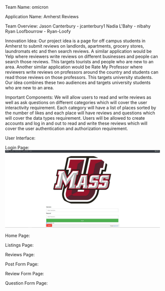Team Name:
omicron

Application Name:
Amherst Reviews

Team Overview:
Jason Canterbury - jcanterbury1
Nadia L'Bahy - nlbahy
Ryan Loofbourrow - Ryan-Loofy

Innovation Idea:
Our project idea is a page for off campus students in Amherst to submit reviews
on landlords, apartments, grocery stores, laundromats etc and then search
reviews. A similar application would be Yelp where reviewers write reviews on
different businesses and people can search those reviews. This targets tourists
and people who are new to an area. Another similar application would be Rate My
Professor where reviewers write reviews on professors around the country and
students can read those reviews on those professors. This targets university
students. Our idea combines these two audiences and targets university students
who are new to an area.

Important Components:
We will allow users to read and write reviews as well as ask questions on
different categories which will cover the user interactivity requirement. Each
category will have a list of places sorted by the number of likes and each
place will have reviews and questions which will cover the data types
requirement. Users will be allowed to create accounts and log in and out to
read and write these reviews which will cover the user authentication and
authorization requirement.

User Interface:

Login Page:
![HTML](pictures/Login_Page.JPG)

Home Page:

Listings Page:

Reviews Page:

Post Form Page:

Review Form Page:

Question Form Page:
